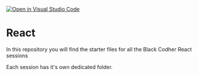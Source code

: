 [![Open in Visual Studio Code](https://classroom.github.com/assets/open-in-vscode-f059dc9a6f8d3a56e377f745f24479a46679e63a5d9fe6f495e02850cd0d8118.svg)](https://classroom.github.com/online_ide?assignment_repo_id=7018803&assignment_repo_type=AssignmentRepo)
# React

In this repository you will find the starter files for all the Black Codher React sessions

Each session has it's own dedicated folder.